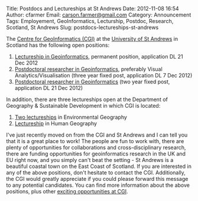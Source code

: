 Title: Postdocs and Lectureships at St Andrews
Date: 2012-11-08 16:54
Author: cfarmer
Email: carson.farmer@gmail.com
Category: Announcement
Tags: Employement, GeoInformatics, Lecturship, Postdoc, Research, Scotland, St Andrews
Slug: postdocs-lectureships-st-andrews

The [Centre for GeoInformatics (CGI)][] at the [University of St
Andrews][] in Scotland has the following open positions:

1. [Lectureship in Geoinformatics][], permanent position, application
   DL 21 Dec 2012
2. [Postdoctoral researcher in Geoinformatics][], preferably Visual
   Analytics/Visualisation (three year fixed post, application DL 7 Dec 2012)
3. [Postdoctoral researcher in Geoinformatics][1] (two year fixed post,
   application DL 21 Dec 2012)

In addition, there are three lectureships open at the Department of
Geography & Sustainable Development in which CGI is located:

1.  [Two lectureships][] in Environmental Geography
2.  [Lectureship][] in Human Geography

<!--more-->
I've just recently moved on from the CGI and St Andrews and I
can tell you that it is a great place to work! The people are fun to
work with, there are plenty of opportunities for collaborations and
cross-disciplinary research, there are funding opportunities for
geoinformatics research in the UK and EU right now, and you simply can't
beat the setting - St Andrews is a beautiful coastal town on the East
Coast of Scotland. If you are interested in any of the above positions,
don't hesitate to contact the CGI. Additionally, the CGI would greatly
appreciate if you could please forward this message to any potential
candidates. You can find more information about the above positions,
plus other [exciting opportunities at CGI][opportunities].

[Centre for GeoInformatics (CGI)]: http://www.st-andrews.ac.uk/geoinformatics
[University of St Andrews]: http://www.st-andrews.ac.uk/
[Lectureship in Geoinformatics]: http://www.st-andrews.ac.uk/geoinformatics/jobs-and-studentship/lectureship-in-geoinformatics/
[Postdoctoral researcher in Geoinformatics]: http://www.st-andrews.ac.uk/geoinformatics/jobs-and-studentship/research-fellow-in-geoinformatics/
[1]: http://www.st-andrews.ac.uk/geoinformatics/research-fellow-in-geoinformatics-2/
[Two lectureships]: http://www.st-andrews.ac.uk/geoinformatics/jobs-and-studentship/environmental-geography-lectureships/
[Lectureship]: http://www.st-andrews.ac.uk/geoinformatics/jobs-and-studentship/lecturer-in-human-geography/
[opportunities]: http://www.st-andrews.ac.uk/geoinformatics/jobs-and-studentship/
